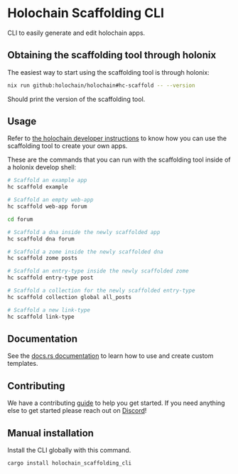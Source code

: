 # Holochain Scaffolding CLI

CLI to easily generate and edit holochain apps.

## Obtaining the scaffolding tool through holonix

The easiest way to start using the scaffolding tool is through holonix:

```bash
nix run github:holochain/holochain#hc-scaffold -- --version
```

Should print the version of the scaffolding tool.

## Usage

Refer to [the holochain developer instructions](https://developer.holochain.org/get-building/) to know how you can use the scaffolding tool to create your own apps.

These are the commands that you can run with the scaffolding tool inside of a holonix develop shell:

```bash
# Scaffold an example app
hc scaffold example

# Scaffold an empty web-app
hc scaffold web-app forum

cd forum

# Scaffold a dna inside the newly scaffolded app
hc scaffold dna forum

# Scaffold a zome inside the newly scaffolded dna
hc scaffold zome posts

# Scaffold an entry-type inside the newly scaffolded zome
hc scaffold entry-type post

# Scaffold a collection for the newly scaffolded entry-type
hc scaffold collection global all_posts

# Scaffold a new link-type
hc scaffold link-type
```

## Documentation

See the [docs.rs documentation](https://docs.rs/holochain_scaffolding_cli) to learn how to use and create custom templates.

## Contributing

We have a contributing [guide](guides/contributing) to help you get started. If you need anything else to get started please reach out on [Discord](https://discord.gg/k55DS5dmPH)!

## Manual installation

Install the CLI globally with this command.

```bash
cargo install holochain_scaffolding_cli
```
